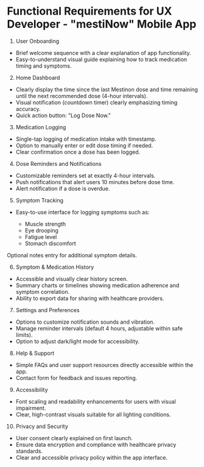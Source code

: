 # Functional Requirements for UX Developer - "mestiNow" Mobile App

1. User Onboarding

- Brief welcome sequence with a clear explanation of app functionality.
- Easy-to-understand visual guide explaining how to track medication timing and symptoms.

2. Home Dashboard

- Clearly display the time since the last Mestinon dose and time remaining until the next recommended dose (4-hour intervals).
- Visual notification (countdown timer) clearly emphasizing timing accuracy.
- Quick action button: "Log Dose Now."

3. Medication Logging

- Single-tap logging of medication intake with timestamp.
- Option to manually enter or edit dose timing if needed.
- Clear confirmation once a dose has been logged.

4. Dose Reminders and Notifications

- Customizable reminders set at exactly 4-hour intervals.
- Push notifications that alert users 10 minutes before dose time.
- Alert notification if a dose is overdue.

5. Symptom Tracking

- Easy-to-use interface for logging symptoms such as:

  - Muscle strength
  - Eye drooping
  - Fatigue level
  - Stomach discomfort
<!-- Scale-based inputs (e.g., 1-5 ratings) with quick selection. -->

Optional notes entry for additional symptom details.

6. Symptom & Medication History

- Accessible and visually clear history screen.
- Summary charts or timelines showing medication adherence and symptom correlation.
- Ability to export data for sharing with healthcare providers.

7. Settings and Preferences

- Options to customize notification sounds and vibration.
- Manage reminder intervals (default 4 hours, adjustable within safe limits).
- Option to adjust dark/light mode for accessibility.

8. Help & Support

- Simple FAQs and user support resources directly accessible within the app.
- Contact form for feedback and issues reporting.

9. Accessibility

- Font scaling and readability enhancements for users with visual impairment.
- Clear, high-contrast visuals suitable for all lighting conditions.

10. Privacy and Security

- User consent clearly explained on first launch.
- Ensure data encryption and compliance with healthcare privacy standards.
- Clear and accessible privacy policy within the app interface.
